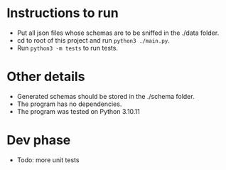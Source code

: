 # Instructions to run
- Put all json files whose schemas are to be sniffed in the ./data folder.
- cd to root of this project and run `python3 ./main.py`.
- Run `python3 -m tests` to run tests.

# Other details
- Generated schemas should be stored in the ./schema folder.
- The program has no dependencies.
- The program was tested on Python 3.10.11

# Dev phase
- Todo: more unit tests
